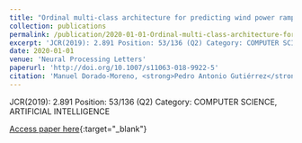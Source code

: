 ```yaml
---
title: "Ordinal multi-class architecture for predicting wind power ramp events based on reservoir computing"
collection: publications
permalink: /publication/2020-01-01-Ordinal-multi-class-architecture-for-predicting-wind-power-ramp-events-based-on-reservoir-computing
excerpt: 'JCR(2019): 2.891 Position: 53/136 (Q2) Category: COMPUTER SCIENCE, ARTIFICIAL INTELLIGENCE'
date: 2020-01-01
venue: 'Neural Processing Letters'
paperurl: 'http://doi.org/10.1007/s11063-018-9922-5'
citation: 'Manuel Dorado-Moreno, <strong>Pedro Antonio Gutiérrez</strong>, Laura Cornejo-Bueno, Luis Prieto, Sancho Salcedo-Sanz, César Hervás-Martínez, &quot;Ordinal multi-class architecture for predicting wind power ramp events based on reservoir computing.&quot; Neural Processing Letters, Vol. Accepted on 2018/09/19, 2020.'
---
```

JCR(2019): 2.891 Position: 53/136 (Q2) Category: COMPUTER SCIENCE, ARTIFICIAL INTELLIGENCE

[Access paper here](http://doi.org/10.1007/s11063-018-9922-5){:target="_blank"}
